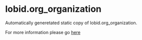
lobid.org_organization
==============

Automatically generetated static copy of lobid.org_organization. 

For more information please go [here](http://lobid.org)
